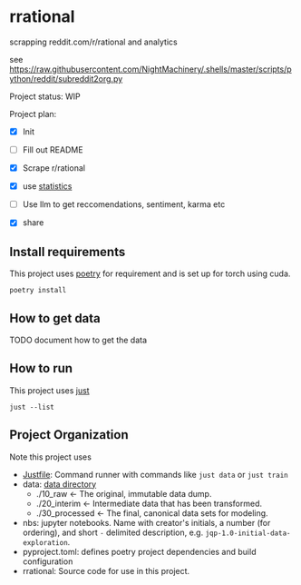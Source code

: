 # rrational

scrapping reddit.com/r/rational and analytics

see https://raw.githubusercontent.com/NightMachinery/.shells/master/scripts/python/reddit/subreddit2org.py

Project status: WIP

Project plan:

- [x] Init
- [ ] Fill out README
- [x] Scrape r/rational
- [x] use [statistics](https://github.com/wassname/scrape_r_rational/blob/main/nbs/links.csv)
- [ ] Use llm to get reccomendations, sentiment, karma etc
- [x] share


## Install requirements

This project uses [poetry](https://python-poetry.org/) for requirement and is set up for torch using cuda.
~~~
poetry install
~~~

## How to get data

TODO document how to get the data


## How to run

This project uses [just](https://github.com/casey/just)

~~~
just --list
~~~


## Project Organization

Note this project uses

- [Justfile](https://github.com/casey/just): Command runner with commands like `just data` or `just train`
- data: [data directory ](https://cookiecutter-data-science.drivendata.org/#directory-structure)
    - ./10_raw            <- The original, immutable data dump.
    - ./20_interim        <- Intermediate data that has been transformed.
    - ./30_processed      <- The final, canonical data sets for modeling.
- nbs: jupyter notebooks. Name with creator's initials, a number (for ordering), and short `-` delimited description, e.g.  `jqp-1.0-initial-data-exploration`.
- pyproject.toml:   defines poetry project dependencies and build configuration
- rrational:    Source code for use in this project.

